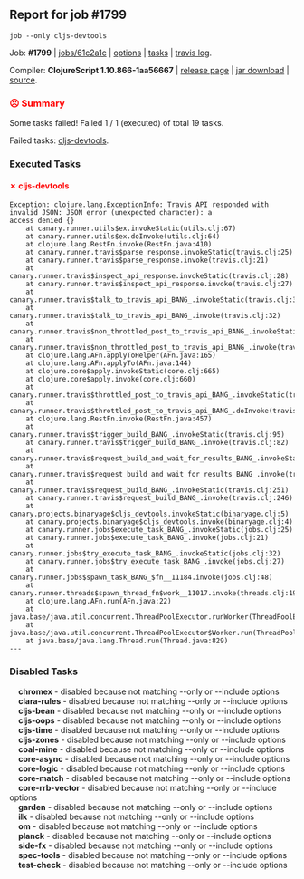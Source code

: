 ## Report for job #1799
```
job --only cljs-devtools
```


Job: **#1799** | [jobs/61c2a1c](https://github.com/cljs-oss/canary/commit/61c2a1c3219ed578a6c130049d36dc91ee5e2cff) | [options](options.edn) | [tasks](tasks.edn) | [travis log](https://travis-ci.org/cljs-oss/canary/builds/227359743).

Compiler: **ClojureScript 1.10.866-1aa56667** | [release page](https://github.com/cljs-oss/canary/releases/tag/r1.10.866-1aa56667) | [jar download](https://github.com/cljs-oss/canary/releases/download/r1.10.866-1aa56667/clojurescript-1.10.866-1aa56667.jar) | [source](https://github.com/clojure/clojurescript/commit/1aa56667620198eee5b42a36e36691d514d47c9b).

### <b style='color:red'>☹ Summary</b>

Some tasks failed! Failed 1 / 1 (executed) of total 19 tasks.

Failed tasks: [cljs-devtools](#-cljs-devtools).

### Executed Tasks

#### <b style='color:red'>&#x2717; cljs-devtools</b>
```
Exception: clojure.lang.ExceptionInfo: Travis API responded with invalid JSON: JSON error (unexpected character): a
access denied {}
	at canary.runner.utils$ex.invokeStatic(utils.clj:67)
	at canary.runner.utils$ex.doInvoke(utils.clj:64)
	at clojure.lang.RestFn.invoke(RestFn.java:410)
	at canary.runner.travis$parse_response.invokeStatic(travis.clj:25)
	at canary.runner.travis$parse_response.invoke(travis.clj:21)
	at canary.runner.travis$inspect_api_response.invokeStatic(travis.clj:28)
	at canary.runner.travis$inspect_api_response.invoke(travis.clj:27)
	at canary.runner.travis$talk_to_travis_api_BANG_.invokeStatic(travis.clj:35)
	at canary.runner.travis$talk_to_travis_api_BANG_.invoke(travis.clj:32)
	at canary.runner.travis$non_throttled_post_to_travis_api_BANG_.invokeStatic(travis.clj:50)
	at canary.runner.travis$non_throttled_post_to_travis_api_BANG_.invoke(travis.clj:43)
	at clojure.lang.AFn.applyToHelper(AFn.java:165)
	at clojure.lang.AFn.applyTo(AFn.java:144)
	at clojure.core$apply.invokeStatic(core.clj:665)
	at clojure.core$apply.invoke(core.clj:660)
	at canary.runner.travis$throttled_post_to_travis_api_BANG_.invokeStatic(travis.clj:61)
	at canary.runner.travis$throttled_post_to_travis_api_BANG_.doInvoke(travis.clj:58)
	at clojure.lang.RestFn.invoke(RestFn.java:457)
	at canary.runner.travis$trigger_build_BANG_.invokeStatic(travis.clj:95)
	at canary.runner.travis$trigger_build_BANG_.invoke(travis.clj:82)
	at canary.runner.travis$request_build_and_wait_for_results_BANG_.invokeStatic(travis.clj:234)
	at canary.runner.travis$request_build_and_wait_for_results_BANG_.invoke(travis.clj:233)
	at canary.runner.travis$request_build_BANG_.invokeStatic(travis.clj:251)
	at canary.runner.travis$request_build_BANG_.invoke(travis.clj:246)
	at canary.projects.binaryage$cljs_devtools.invokeStatic(binaryage.clj:5)
	at canary.projects.binaryage$cljs_devtools.invoke(binaryage.clj:4)
	at canary.runner.jobs$execute_task_BANG_.invokeStatic(jobs.clj:25)
	at canary.runner.jobs$execute_task_BANG_.invoke(jobs.clj:21)
	at canary.runner.jobs$try_execute_task_BANG_.invokeStatic(jobs.clj:32)
	at canary.runner.jobs$try_execute_task_BANG_.invoke(jobs.clj:27)
	at canary.runner.jobs$spawn_task_BANG_$fn__11184.invoke(jobs.clj:48)
	at canary.runner.threads$spawn_thread_fn$work__11017.invoke(threads.clj:19)
	at clojure.lang.AFn.run(AFn.java:22)
	at java.base/java.util.concurrent.ThreadPoolExecutor.runWorker(ThreadPoolExecutor.java:1128)
	at java.base/java.util.concurrent.ThreadPoolExecutor$Worker.run(ThreadPoolExecutor.java:628)
	at java.base/java.lang.Thread.run(Thread.java:829)
---

```

### Disabled Tasks

&nbsp;&nbsp;&nbsp;&nbsp;**chromex** - disabled because not matching --only or --include options<br>
&nbsp;&nbsp;&nbsp;&nbsp;**clara-rules** - disabled because not matching --only or --include options<br>
&nbsp;&nbsp;&nbsp;&nbsp;**cljs-bean** - disabled because not matching --only or --include options<br>
&nbsp;&nbsp;&nbsp;&nbsp;**cljs-oops** - disabled because not matching --only or --include options<br>
&nbsp;&nbsp;&nbsp;&nbsp;**cljs-time** - disabled because not matching --only or --include options<br>
&nbsp;&nbsp;&nbsp;&nbsp;**cljs-zones** - disabled because not matching --only or --include options<br>
&nbsp;&nbsp;&nbsp;&nbsp;**coal-mine** - disabled because not matching --only or --include options<br>
&nbsp;&nbsp;&nbsp;&nbsp;**core-async** - disabled because not matching --only or --include options<br>
&nbsp;&nbsp;&nbsp;&nbsp;**core-logic** - disabled because not matching --only or --include options<br>
&nbsp;&nbsp;&nbsp;&nbsp;**core-match** - disabled because not matching --only or --include options<br>
&nbsp;&nbsp;&nbsp;&nbsp;**core-rrb-vector** - disabled because not matching --only or --include options<br>
&nbsp;&nbsp;&nbsp;&nbsp;**garden** - disabled because not matching --only or --include options<br>
&nbsp;&nbsp;&nbsp;&nbsp;**ilk** - disabled because not matching --only or --include options<br>
&nbsp;&nbsp;&nbsp;&nbsp;**om** - disabled because not matching --only or --include options<br>
&nbsp;&nbsp;&nbsp;&nbsp;**planck** - disabled because not matching --only or --include options<br>
&nbsp;&nbsp;&nbsp;&nbsp;**side-fx** - disabled because not matching --only or --include options<br>
&nbsp;&nbsp;&nbsp;&nbsp;**spec-tools** - disabled because not matching --only or --include options<br>
&nbsp;&nbsp;&nbsp;&nbsp;**test-check** - disabled because not matching --only or --include options<br>